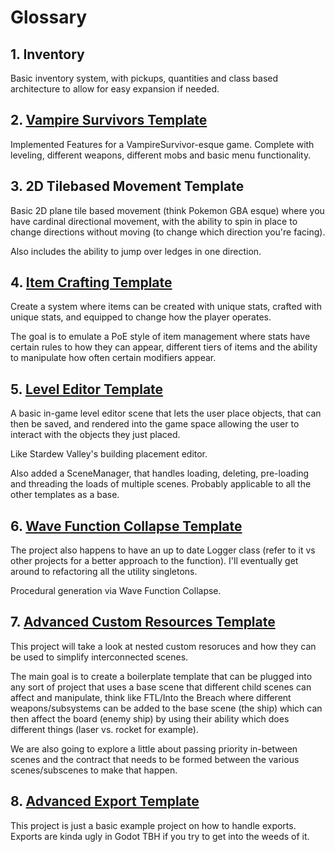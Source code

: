 # Glossary

## 1. Inventory

Basic inventory system, with pickups, quantities and class based architecture to allow for easy expansion if needed.

## 2. [Vampire Survivors Template](vampiresurvivortemplate/README.md)

Implemented Features for a VampireSurvivor-esque game. Complete with leveling, different weapons, different mobs and basic menu functionality.

## 3. 2D Tilebased Movement Template

Basic 2D plane tile based movement (think Pokemon GBA esque) where you have cardinal directional movement, with the ability to spin in place to change directions without moving (to change which direction you're facing). 

Also includes the ability to jump over ledges in one direction.

## 4. [Item Crafting Template](ItemCraftingTemplate/README.md)

Create a system where items can be created with unique stats, crafted with unique stats, and equipped to change how the player operates.

The goal is to emulate a PoE style of item management where stats have certain rules to how they can appear, different tiers of items and the ability to manipulate how often certain modifiers appear.

## 5. [Level Editor Template](LevelEditorTemplate/README.md)

A basic in-game level editor scene that lets the user place objects, that can then be saved, and rendered into the game space allowing the user to interact with the objects they just placed.

Like Stardew Valley's building placement editor.

Also added a SceneManager, that handles loading, deleting, pre-loading and threading the loads of multiple scenes. Probably applicable to all the other templates as a base.

## 6. [Wave Function Collapse Template](WaveFunctionCollapseTemplate/README.md)

The project also happens to have an up to date Logger class (refer to it vs other projects for a better approach to the function). I'll eventually get around to refactoring all the utility singletons.

Procedural generation via Wave Function Collapse.

## 7. [Advanced Custom Resources Template](AdvancedCustomResourcesTemplate/README.md)

This project will take a look at nested custom resoruces and how they can be used to simplify interconnected scenes.

The main goal is to create a boilerplate template that can be plugged into any sort of project that uses a base scene that different child scenes can affect and manipulate, think like FTL/Into the Breach where different weapons/subsystems can be added to the base scene (the ship) which can then affect the board (enemy ship) by using their ability which does different things (laser vs. rocket for example).

We are also going to explore a little about passing priority in-between scenes and the contract that needs to be formed between the various scenes/subscenes to make that happen.

## 8. [Advanced Export Template](advancedexports/README.md)

This project is just a basic example project on how to handle exports. Exports are kinda ugly in Godot TBH if you try to get into the weeds of it.

